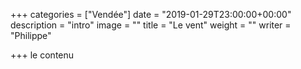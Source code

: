 +++
categories = ["Vendée"]
date = "2019-01-29T23:00:00+00:00"
description = "intro"
image = ""
title = "Le vent"
weight = ""
writer = "Philippe"

+++
le contenu